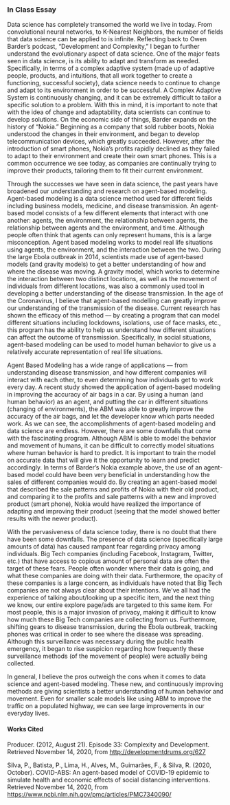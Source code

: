 ### In Class Essay 

Data science has completely transomed the world we live in today. From convolutional neural networks, to K-Nearest Neighbors, the number of fields that data science can be applied to is infinite. Reflecting back to Owen Barder’s podcast, “Development and Complexity,” I began to further understand the evolutionary aspect of data science. One of the major feats seen in data science, is its ability to adapt and transform as needed. Specifically, in terms of a complex adaptive system (made up of adaptive people, products, and intuitions, that all work together to create a functioning, successful society), data science needs to continue to change and adapt to its environment in order to be successful. A Complex Adaptive System is continuously changing, and it can be extremely difficult to tailor a specific solution to a problem. With this in mind, it is important to note that with the idea of change and adaptability, data scientists can continue to develop solutions. On the economic side of things, Barder expands on the history of “Nokia.” Beginning as a company that sold rubber boots, Nokia understood the changes in their environment, and began to develop telecommunication devices, which greatly succeeded. However, after the introduction of smart phones, Nokia’s profits rapidly declined as they failed to adapt to their environment and create their own smart phones. This is a common occurrence we see today, as companies are continually trying to improve their products, tailoring them to fit their current environment. 

Through the successes we have seen in data science, the past years have broadened our understanding and research on agent-based modeling. Agent-based modeling is a data science method used for different fields including business models, medicine, and disease transmission. An agent-based model consists of a few different elements that interact with one another: agents, the environment, the relationship between agents, the relationship between agents and the environment, and time. Although people often think that agents can only represent humans, this is a large misconception. Agent based modeling works to model real life situations using agents, the environment, and the interaction between the two. During the large Ebola outbreak in 2014, scientists made use of agent-based models (and gravity models) to get a better understanding of how and where the disease was moving. A gravity model, which works to determine the interaction between two distinct locations, as well as the movement of individuals from different locations, was also a commonly used tool in developing a better understanding of the disease transmission. In the age of the Coronavirus, I believe that agent-based modelling can greatly improve our understanding of the transmission of the disease. Current research has shown the efficacy of this method –– by creating a program that can model different situations including lockdowns, isolations, use of face masks, etc., this program has the ability to help us understand how different situations can affect the outcome of transmission. Specifically, in social situations, agent-based modeling can be used to model human behavior to give us a relatively accurate representation of real life situations.   

Agent Based Modeling has a wide range of applications –– from understanding disease transmission, and how different companies will interact with each other, to even determining how individuals get to work every day. A recent study showed the application of agent-based modeling in improving the accuracy of air bags in a car. By using a human (and human behavior) as an agent, and putting the car in different situations (changing of environments), the ABM was able to greatly improve the accuracy of the air bags, and let the developer know which parts needed work. As we can see, the accomplishments of agent-based modeling and data science are endless. However, there are some downfalls that come with the fascinating program. Although ABM is able to model the behavior and movement of humans, it can be difficult to correctly model situations where human behavior is hard to predict. It is important to train the model on accurate data that will give it the opportunity to learn and predict accordingly. In terms of Barder’s Nokia example above, the use of an agent-based model could have been very beneficial in understanding how the sales of different companies would do. By creating an agent-based model that described the sale patterns and profits of Nokia with their old product, and comparing it to the profits and sale patterns with a new and improved product (smart phone), Nokia would have realized the importance of adapting and improving their product (seeing that the model showed better results with the newer product). 

With the pervasiveness of data science today, there is no doubt that there have been some downfalls. The presence of data science (specifically large amounts of data) has caused rampant fear regarding privacy among individuals. Big Tech companies (including Facebook, Instagram, Twitter, etc.) that have access to copious amount of personal data are often the target of these fears. People often wonder where their data is going, and what these companies are doing with their data. Furthermore, the opacity of these companies is a large concern, as individuals have noted that Big Tech companies are not always clear about their intentions. We've all had the experience of talking about/looking up a specific item, and the next thing we know, our entire explore page/ads are targeted to this same item. For most people, this is a major invasion of privacy, making it difficult to know how much these Big Tech companies are collecting from us. Furthermore, shifting gears to disease transmission, during the Ebola outbreak, tracking phones was critical in order to see where the disease was spreading. Although this surveillance was necessary during the public health emergency, it began to rise suspicion regarding how frequently these surveillance methods (of the movement of people) were actually being collected. 

In general, I believe the pros outweigh the cons when it comes to data science and agent-based modeling. These new, and continuously improving methods are giving scientists a better understanding of human behavior and movement. Even for smaller scale models like using ABM to improve the traffic on a populated highway, we can see large improvements in our everyday lives. 
   
#### Works Cited

Producer. (2012, August 21). Episode 33: Complexity and Development. Retrieved November 14, 2020, from http://developmentdrums.org/627

Silva, P., Batista, P., Lima, H., Alves, M., Guimarães, F., &amp; Silva, R. (2020, October). COVID-ABS: An agent-based model of COVID-19 epidemic to simulate health and economic effects of social distancing interventions. Retrieved November 14, 2020, from https://www.ncbi.nlm.nih.gov/pmc/articles/PMC7340090/

